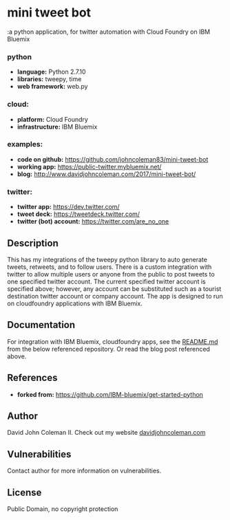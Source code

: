 # mini tweet bot

:a python application, for twitter automation with Cloud Foundry on IBM Bluemix

### python

  * __language:__ Python 2.7.10
  * __libraries:__ tweepy, time
  * __web framework:__ web.py

### cloud:

  * __platform:__ Cloud Foundry
  * __infrastructure:__ IBM Bluemix

### examples:

  * __code on github:__ https://github.com/johncoleman83/mini-tweet-bot
  * __working app:__ https://public-twitter.mybluemix.net/
  * __blog:__ http://www.davidjohncoleman.com/2017/mini-tweet-bot/

### twitter:

  * __twitter app:__ https://dev.twitter.com/
  * __tweet deck:__ https://tweetdeck.twitter.com/
  * __twitter (bot) account:__ https://twitter.com/are_no_one

## Description

This has my integrations of the tweepy python library to auto generate tweets,
retweets, and to follow users.  There is a custom integration with twitter to
allow multiple users or anyone from the public to post tweets to one specified
twitter account.  The current specified twitter account is specified above;
however, any account can be substituted such as a tourist destination twitter
account or company account.  The app is designed to run on cloudfoundry
applications with IBM Bluemix.

## Documentation

For integration with IBM Bluemix, cloudfoundry apps, see the 
[README.md](https://github.com/IBM-bluemix/get-started-python) 
from the below referenced repository.  Or read the blog post referenced above.

## References

* **forked from:** https://github.com/IBM-bluemix/get-started-python

## Author

David John Coleman II.	Check out my website [davidjohncoleman.com](http://www.davidjohncoleman.com/)

## Vulnerabilities

Contact author for more information on vulnerabilities.

## License

Public Domain, no copyright protection
